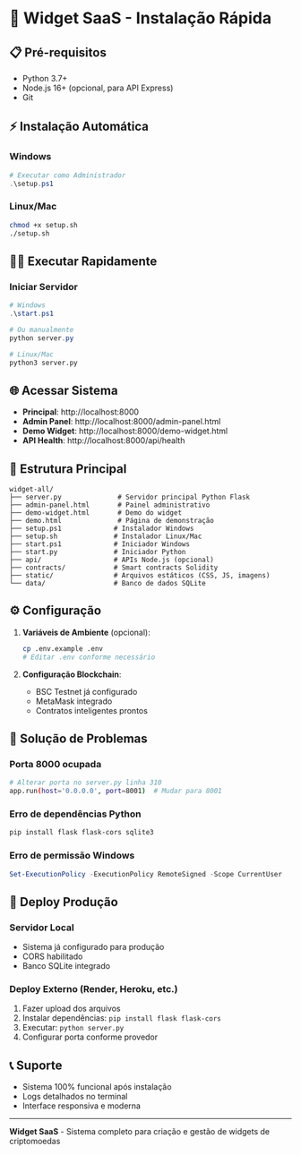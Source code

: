 # 🚀 Widget SaaS - Instalação Rápida

## 📋 Pré-requisitos
- Python 3.7+
- Node.js 16+ (opcional, para API Express)
- Git

## ⚡ Instalação Automática

### Windows
```powershell
# Executar como Administrador
.\setup.ps1
```

### Linux/Mac
```bash
chmod +x setup.sh
./setup.sh
```

## 🏃‍♂️ Executar Rapidamente

### Iniciar Servidor
```powershell
# Windows
.\start.ps1

# Ou manualmente
python server.py
```

```bash
# Linux/Mac
python3 server.py
```

## 🌐 Acessar Sistema

- **Principal**: http://localhost:8000
- **Admin Panel**: http://localhost:8000/admin-panel.html  
- **Demo Widget**: http://localhost:8000/demo-widget.html
- **API Health**: http://localhost:8000/api/health

## 📁 Estrutura Principal

```
widget-all/
├── server.py              # Servidor principal Python Flask
├── admin-panel.html       # Painel administrativo
├── demo-widget.html       # Demo do widget
├── demo.html              # Página de demonstração
├── setup.ps1             # Instalador Windows
├── setup.sh              # Instalador Linux/Mac
├── start.ps1             # Iniciador Windows
├── start.py              # Iniciador Python
├── api/                  # APIs Node.js (opcional)
├── contracts/            # Smart contracts Solidity
├── static/               # Arquivos estáticos (CSS, JS, imagens)
└── data/                 # Banco de dados SQLite
```

## ⚙️ Configuração

1. **Variáveis de Ambiente** (opcional):
   ```bash
   cp .env.example .env
   # Editar .env conforme necessário
   ```

2. **Configuração Blockchain**:
   - BSC Testnet já configurado
   - MetaMask integrado
   - Contratos inteligentes prontos

## 🔧 Solução de Problemas

### Porta 8000 ocupada
```bash
# Alterar porta no server.py linha 310
app.run(host='0.0.0.0', port=8001)  # Mudar para 8001
```

### Erro de dependências Python
```bash
pip install flask flask-cors sqlite3
```

### Erro de permissão Windows
```powershell
Set-ExecutionPolicy -ExecutionPolicy RemoteSigned -Scope CurrentUser
```

## 🎯 Deploy Produção

### Servidor Local
- Sistema já configurado para produção
- CORS habilitado
- Banco SQLite integrado

### Deploy Externo (Render, Heroku, etc.)
1. Fazer upload dos arquivos
2. Instalar dependências: `pip install flask flask-cors`
3. Executar: `python server.py`
4. Configurar porta conforme provedor

## 📞 Suporte

- Sistema 100% funcional após instalação
- Logs detalhados no terminal
- Interface responsiva e moderna

---
**Widget SaaS** - Sistema completo para criação e gestão de widgets de criptomoedas
